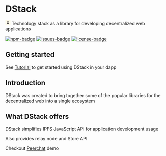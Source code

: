 # DStack

<img width="16" src="./static/img/logo.svg" /> Technology stack as a library for developing decentralized web applications

[![npm-badge]][npm] [![issues-badge]][issues] [![license-badge]][license]

## Getting started

See [Tutorial](https://dstack.0x77.dev/docs/intro) to get started using DStack in your dapp

## Introduction

DStack was created to bring together some of the popular libraries for the decentralized web into a single ecosystem

## What DStack offers

DStack simplifies IPFS JavaScript API for application development usage

Also provides relay node and Store API

Checkout [Peerchat](https://dstack.0x77.dev/blog/peerchat) demo

[license]: https://github.com/0x77dev/dstack/blob/main/LICENSE
[license-badge]: https://img.shields.io/github/license/0x77dev/dstack
[issues]: https://github.com/0x77dev/dstack/issues
[issues-badge]: https://img.shields.io/github/issues/0x77dev/dstack
[npm]: https://www.npmjs.com/package/@dstack-js/lib
[npm-badge]: https://img.shields.io/npm/v/@dstack-js/lib
